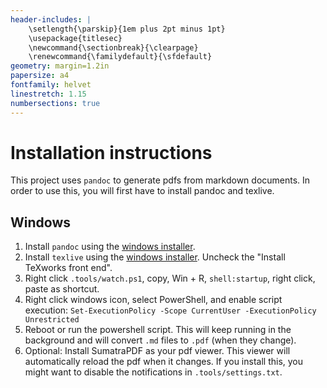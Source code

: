 ```yaml
---
header-includes: |
    \setlength{\parskip}{1em plus 2pt minus 1pt}
    \usepackage{titlesec}
    \newcommand{\sectionbreak}{\clearpage}
    \renewcommand{\familydefault}{\sfdefault}
geometry: margin=1.2in
papersize: a4
fontfamily: helvet
linestretch: 1.15
numbersections: true
---
```


# Installation instructions

This project uses `pandoc` to generate pdfs from markdown documents. In order to use this, you will first have to install pandoc and texlive.

## Windows 

1. Install `pandoc` using the [windows installer](https://github.com/jgm/pandoc/releases/download/2.18/pandoc-2.18-windows-x86_64.msi).
2. Install `texlive` using the [windows installer](https://mirror.ctan.org/systems/texlive/tlnet/install-tl-windows.exe). Uncheck the "Install TeXworks front end".
3. Right click `.tools/watch.ps1`, copy, Win + R, `shell:startup`, right click, paste as shortcut.
4. Right click windows icon, select PowerShell, and enable script execution: `Set-ExecutionPolicy -Scope CurrentUser -ExecutionPolicy Unrestricted`
5. Reboot or run the powershell script. This will keep running in the background and will convert `.md` files to `.pdf` (when they change).
6. Optional: Install SumatraPDF as your pdf viewer. This viewer will automatically reload the pdf when it changes. If you install this, you might want to disable the notifications in `.tools/settings.txt`.